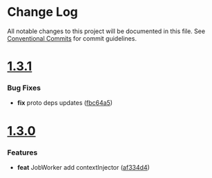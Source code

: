 # Change Log

All notable changes to this project will be documented in this file.
See [Conventional Commits](https://conventionalcommits.org) for commit guidelines.



# [1.3.1](https://github.com/go-courier/mq/compare/v1.3.0...v1.3.1)

### Bug Fixes

* **fix** proto deps updates ([fbc64a5](https://github.com/go-courier/mq/commit/fbc64a5682df27dc611889d7485d1c495af7987d))



# [1.3.0](https://github.com/go-courier/mq/compare/v1.2.4...v1.3.0)

### Features

* **feat** JobWorker add contextInjector ([af334d4](https://github.com/go-courier/mq/commit/af334d47f771d1fd912f058a10038464be42218e))
